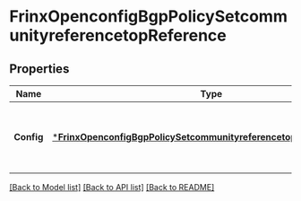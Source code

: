 # FrinxOpenconfigBgpPolicySetcommunityreferencetopReference

## Properties
Name | Type | Description | Notes
------------ | ------------- | ------------- | -------------
**Config** | [***FrinxOpenconfigBgpPolicySetcommunityreferencetopReferenceConfig**](frinx.openconfig.bgp.policy.setcommunityreferencetop.reference.Config.md) | Optional[Configuration data for referening a community-set in the set-community action] REF:Optional.empty | [optional] [default to null]

[[Back to Model list]](../README.md#documentation-for-models) [[Back to API list]](../README.md#documentation-for-api-endpoints) [[Back to README]](../README.md)


